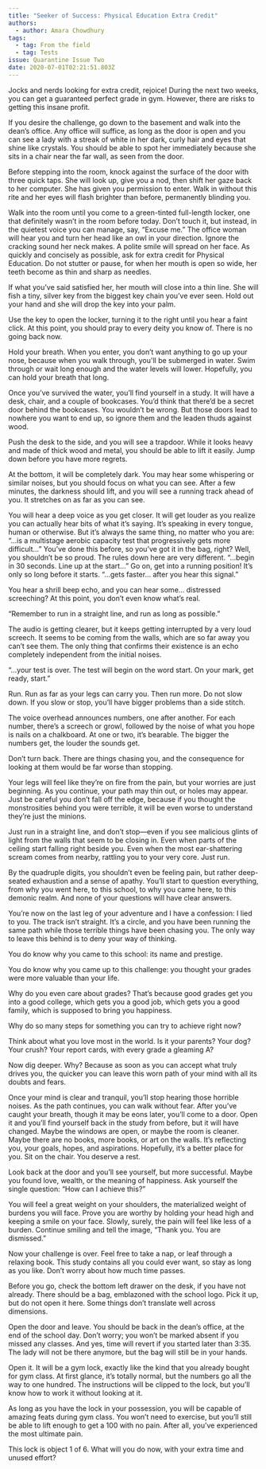 ```yaml
---
title: "Seeker of Success: Physical Education Extra Credit"
authors:
  - author: Amara Chowdhury
tags:
  - tag: From the field
  - tag: Tests
issue: Quarantine Issue Two
date: 2020-07-01T02:21:51.803Z
---
```

Jocks and nerds looking for extra credit, rejoice! During the next two weeks, you can get a guaranteed perfect grade in gym. However, there are risks to getting this insane profit.

If you desire the challenge, go down to the basement and walk into the dean’s office. Any office will suffice, as long as the door is open and you can see a lady with a streak of white in her dark, curly hair and eyes that shine like crystals. You should be able to spot her immediately because she sits in a chair near the far wall, as seen from the door.

Before stepping into the room, knock against the surface of the door with three quick taps. She will look up, give you a nod, then shift her gaze back to her computer. She has given you permission to enter. Walk in without this rite and her eyes will flash brighter than before, permanently blinding you.

Walk into the room until you come to a green-tinted full-length locker, one that definitely wasn’t in the room before today. Don’t touch it, but instead, in the quietest voice you can manage, say, “Excuse me.” The office woman will hear you and turn her head like an owl in your direction. Ignore the cracking sound her neck makes. A polite smile will spread on her face. As quickly and concisely as possible, ask for extra credit for Physical Education. Do not stutter or pause, for when her mouth is open so wide, her teeth become as thin and sharp as needles. 

If what you’ve said satisfied her, her mouth will close into a thin line. She will fish a tiny, silver key from the biggest key chain you’ve ever seen. Hold out your hand and she will drop the key into your palm.

Use the key to open the locker, turning it to the right until you hear a faint click. At this point, you should pray to every deity you know of. There is no going back now.

Hold your breath. When you enter, you don’t want anything to go up your nose, because when you walk through, you'll be submerged in water. Swim through or wait long enough and the water levels will lower. Hopefully, you can hold your breath that long. 

Once you’ve survived the water, you’ll find yourself in a study. It will have a desk, chair, and a couple of bookcases. You’d think that there’d be a secret door behind the bookcases. You wouldn’t be wrong. But those doors lead to nowhere you want to end up, so ignore them and the leaden thuds against wood. 

Push the desk to the side, and you will see a trapdoor. While it looks heavy and made of thick wood and metal, you should be able to lift it easily. Jump down before you have more regrets. 

At the bottom, it will be completely dark. You may hear some whispering or similar noises, but you should focus on what you can see. After a few minutes, the darkness should lift, and you will see a running track ahead of you. It stretches on as far as you can see. 

You will hear a deep voice as you get closer. It will get louder as you realize you can actually hear bits of what it’s saying. It’s speaking in every tongue, human or otherwise. But it’s always the same thing, no matter who you are: “...is a multistage aerobic capacity test that progressively gets more difficult…” You’ve done this before, so you’ve got it in the bag, right? Well, you shouldn’t be so proud. The rules down here are very different. “...begin in 30 seconds. Line up at the start…” Go on, get into a running position! It’s only so long before it starts. “...gets faster… after you hear this signal.”

You hear a shrill beep echo, and you can hear some… distressed screeching? At this point, you don’t even know what’s real.

“Remember to run in a straight line, and run as long as possible.”

The audio is getting clearer, but it keeps getting interrupted by a very loud screech. It seems to be coming from the walls, which are so far away you can’t see them. The only thing that confirms their existence is an echo completely independent from the initial noises.

“...your test is over. The test will begin on the word start. On your mark, get ready, start.”

Run. Run as far as your legs can carry you. Then run more. Do not slow down. If you slow or stop, you’ll have bigger problems than a side stitch.

The voice overhead announces numbers, one after another. For each number, there’s a screech or growl, followed by the noise of what you hope is nails on a chalkboard. At one or two, it’s bearable. The bigger the numbers get, the louder the sounds get. 

Don’t turn back. There are things chasing you, and the consequence for looking at them would be far worse than stopping. 

Your legs will feel like they’re on fire from the pain, but your worries are just beginning. As you continue, your path may thin out, or holes may appear. Just be careful you don’t fall off the edge, because if you thought the monstrosities behind you were terrible, it will be even worse to understand they’re just the minions. 

Just run in a straight line, and don’t stop—even if you see malicious glints of light from the walls that seem to be closing in. Even when parts of the ceiling start falling right beside you. Even when the most ear-shattering scream comes from nearby, rattling you to your very core. Just run. 

By the quadruple digits, you shouldn’t even be feeling pain, but rather deep-seated exhaustion and a sense of apathy. You’ll start to question everything, from why you went here, to this school, to why you came here, to this demonic realm. And none of your questions will have clear answers.

You’re now on the last leg of your adventure and I have a confession: I lied to you. The track isn’t straight. It’s a circle, and you have been running the same path while those terrible things have been chasing you. The only way to leave this behind is to deny your way of thinking. 

You do know why you came to this school: its name and prestige. 

You do know why you came up to this challenge: you thought your grades were more valuable than your life. 

Why do you even care about grades? That’s because good grades get you into a good college, which gets you a good job, which gets you a good family, which is supposed to bring you happiness. 

Why do so many steps for something you can try to achieve right now?

Think about what you love most in the world. Is it your parents? Your dog? Your crush? Your report cards, with every grade a gleaming A?

Now dig deeper. Why? Because as soon as you can accept what truly drives you, the quicker you can leave this worn path of your mind with all its doubts and fears. 

Once your mind is clear and tranquil, you’ll stop hearing those horrible noises. As the path continues, you can walk without fear. After you’ve caught your breath, though it may be eons later, you’ll come to a door. Open it and you’ll find yourself back in the study from before, but it will have changed. Maybe the windows are open, or maybe the room is cleaner. Maybe there are no books, more books, or art on the walls. It’s reflecting you, your goals, hopes, and aspirations. Hopefully, it’s a better place for you. Sit on the chair. You deserve a rest. 

Look back at the door and you’ll see yourself, but more successful. Maybe you found love, wealth, or the meaning of happiness. Ask yourself the single question: “How can I achieve this?” 

You will feel a great weight on your shoulders, the materialized weight of burdens you will face. Prove you are worthy by holding your head high and keeping a smile on your face. Slowly, surely, the pain will feel like less of a burden. Continue smiling and tell the image, “Thank you. You are dismissed.” 

Now your challenge is over. Feel free to take a nap, or leaf through a relaxing book. This study contains all you could ever want, so stay as long as you like. Don’t worry about how much time passes. 

Before you go, check the bottom left drawer on the desk, if you have not already. There should be a bag, emblazoned with the school logo. Pick it up, but do not open it here. Some things don’t translate well across dimensions. 

Open the door and leave. You should be back in the dean’s office, at the end of the school day. Don’t worry; you won’t be marked absent if you missed any classes. And yes, time will revert if you started later than 3:35. The lady will not be there anymore, but the bag will still be in your hands. 

Open it. It will be a gym lock, exactly like the kind that you already bought for gym class. At first glance, it’s totally normal, but the numbers go all the way to one hundred. The instructions will be clipped to the lock, but you’ll know how to work it without looking at it. 

As long as you have the lock in your possession, you will be capable of amazing feats during gym class. You won’t need to exercise, but you’ll still be able to lift enough to get a 100 with no pain. After all, you’ve experienced the most ultimate pain. 

This lock is object 1 of 6. What will you do now, with your extra time and unused effort?
